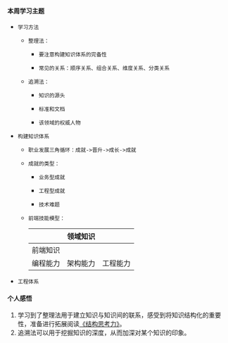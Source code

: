 #### 本周学习主题

*     学习方法
    *     整理法：
        *     要注意构建知识体系的完备性
        *     常见的关系：顺序关系、组合关系、维度关系、分类关系
    *     追溯法：
        *     知识的源头
        *     标准和文档
        *     该领域的权威人物
*     构建知识体系
    *     职业发展三角循环：成就->晋升->成长->成就
    *     成就的类型：
        *     业务型成就
        *     工程型成就
        *     技术难题
    *     前端技能模型：

        |  | 领域知识 |  |
        | --- | --- | --- |
        | 前端知识 |  |  |
        编程能力| 架构能力 | 工程能力 |
*     工程体系

#### 个人感悟

1. 学习到了整理法用于建立知识与知识间的联系，感受到将知识结构化的重要性，准备进行拓展阅读[《结构思考力》](https://read.douban.com/ebook/35649097/)。
2. 追溯法可以用于挖掘知识的深度，从而加深对某个知识的印象。

